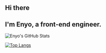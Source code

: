 ## Hi there 

## I'm Enyo, a front-end engineer.


<img src="https://github-readme-stats.vercel.app/api?username=EnyoYaTing&show_icons=true&line_height=27&isFork=true&count_private=true&theme=rose_pine" alt="Enyo's GitHub Stats" />


[![Top Langs](https://github-readme-stats.vercel.app/api/top-langs/?username=EnyoYaTing)](https://github.com/EnyoYaTing/enyo/github-readme-stats)
